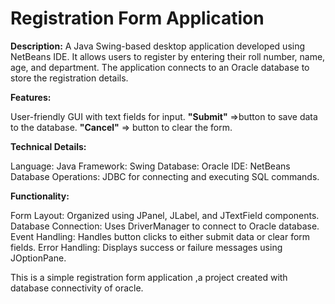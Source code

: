 # Registration Form Application

**Description:**
A Java Swing-based desktop application developed using NetBeans IDE. It allows users to register by entering their roll number, name, age, and department. The application connects to an Oracle database to store the registration details.

**Features:**

User-friendly GUI with text fields for input.
**"Submit"** =>button to save data to the database.
**"Cancel"** => button to clear the form.

**Technical Details:**

Language: Java
Framework: Swing
Database: Oracle
IDE: NetBeans
Database Operations: JDBC for connecting and executing SQL commands.

**Functionality:**

Form Layout: Organized using JPanel, JLabel, and JTextField components.
Database Connection: Uses DriverManager to connect to Oracle database.
Event Handling: Handles button clicks to either submit data or clear form fields.
Error Handling: Displays success or failure messages using JOptionPane.

This is a simple registration form application ,a project created with database connectivity of oracle.
